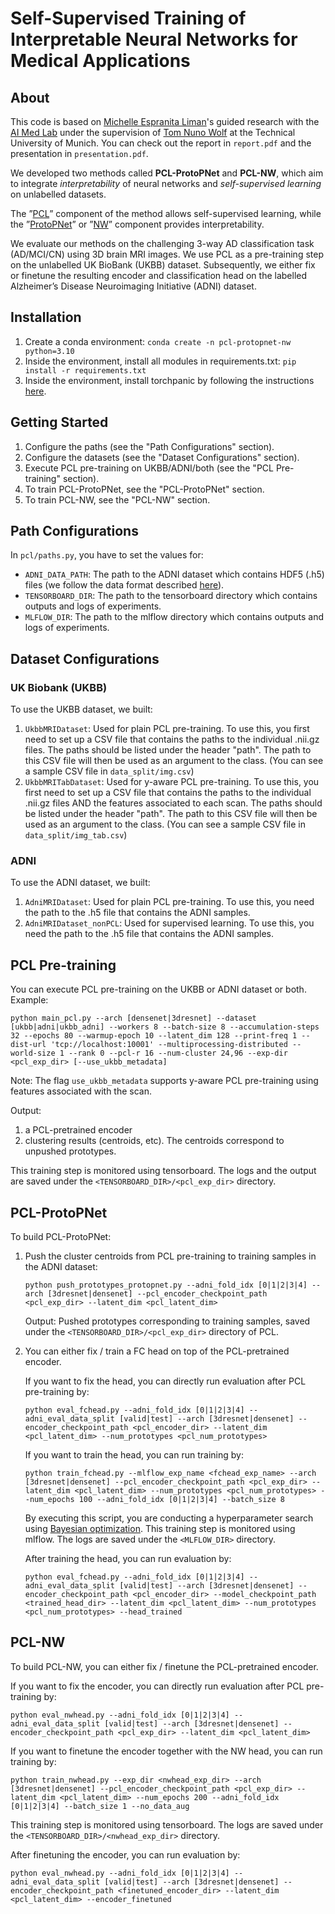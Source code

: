 # Self-Supervised Training of Interpretable Neural Networks for Medical Applications

## About
This code is based on [Michelle Espranita Liman](https://github.com/michelleespranita)'s guided research with the [AI Med Lab](https://ai-med.de/) under the supervision of [Tom Nuno Wolf](https://github.com/lupus83) at the Technical University of Munich. You can check out the report in `report.pdf` and the presentation in `presentation.pdf`.

We developed two methods called **PCL-ProtoPNet** and **PCL-NW**, which aim to integrate *_interpretability_* of neural networks and *_self-supervised learning_* on unlabelled datasets.

The ”[PCL](https://arxiv.org/abs/2005.04966)” component of the method allows self-supervised learning, while the ”[ProtoPNet](https://arxiv.org/abs/1806.10574)” or ”[NW](https://arxiv.org/abs/2212.03411)” component provides interpretability.

We evaluate our methods on the challenging 3-way AD classification task (AD/MCI/CN) using 3D brain MRI images. We use PCL as a pre-training step on the unlabelled UK BioBank (UKBB) dataset. Subsequently, we either fix or finetune the resulting encoder and classification head on the labelled Alzheimer’s Disease Neuroimaging Initiative (ADNI) dataset.

## Installation
1. Create a conda environment: `conda create -n pcl-protopnet-nw python=3.10`
2. Inside the environment, install all modules in requirements.txt: `pip install -r requirements.txt`
2. Inside the environment, install torchpanic by following the instructions [here](https://github.com/ai-med/PANIC/tree/753847dc8af3027d4946602b11a47142f055e7d8?tab=readme-ov-file#installation).

## Getting Started
1. Configure the paths (see the "Path Configurations" section).
2. Configure the datasets (see the "Dataset Configurations" section).
3. Execute PCL pre-training on UKBB/ADNI/both (see the "PCL Pre-training" section).
4. To train PCL-ProtoPNet, see the "PCL-ProtoPNet" section.
5. To train PCL-NW, see the "PCL-NW" section.

## Path Configurations
In `pcl/paths.py`, you have to set the values for:
- `ADNI_DATA_PATH`: The path to the ADNI dataset which contains HDF5 (.h5) files (we follow the data format described [here](https://github.com/ai-med/PANIC/tree/753847dc8af3027d4946602b11a47142f055e7d8?tab=readme-ov-file#data)).
- `TENSORBOARD_DIR`: The path to the tensorboard directory which contains outputs and logs of experiments.
- `MLFLOW_DIR`: The path to the mlflow directory which contains outputs and logs of experiments.

## Dataset Configurations

### UK Biobank (UKBB)
To use the UKBB dataset, we built:
1. `UkbbMRIDataset`: Used for plain PCL pre-training.
To use this, you first need to set up a CSV file that contains the paths to the individual .nii.gz files. The paths should be listed under the header "path". The path to this CSV file will then be used as an argument to the class. (You can see a sample CSV file in `data_split/img.csv`)
2. `UkbbMRITabDataset`: Used for y-aware PCL pre-training.
To use this, you first need to set up a CSV file that contains the paths to the individual .nii.gz files AND the features associated to each scan. The paths should be listed under the header "path". The path to this CSV file will then be used as an argument to the class. (You can see a sample CSV file in `data_split/img_tab.csv`)

### ADNI
To use the ADNI dataset, we built:
1. `AdniMRIDataset`: Used for plain PCL pre-training.
To use this, you need the path to the .h5 file that contains the ADNI samples.
2. `AdniMRIDataset_nonPCL`: Used for supervised learning.
To use this, you need the path to the .h5 file that contains the ADNI samples.

## PCL Pre-training

You can execute PCL pre-training on the UKBB or ADNI dataset or both. Example:
```
python main_pcl.py --arch [densenet|3dresnet] --dataset [ukbb|adni|ukbb_adni] --workers 8 --batch-size 8 --accumulation-steps 32 --epochs 80 --warmup-epoch 10 --latent_dim 128 --print-freq 1 --dist-url 'tcp://localhost:10001' --multiprocessing-distributed --world-size 1 --rank 0 --pcl-r 16 --num-cluster 24,96 --exp-dir <pcl_exp_dir> [--use_ukbb_metadata]
```

Note: The flag `use_ukbb_metadata` supports y-aware PCL pre-training using features associated with the scan.

Output:
1. a PCL-pretrained encoder
2. clustering results (centroids, etc). The centroids correspond to unpushed prototypes.

This training step is monitored using tensorboard. The logs and the output are saved under the `<TENSORBOARD_DIR>/<pcl_exp_dir>` directory.

## PCL-ProtoPNet
To build PCL-ProtoPNet:
1. Push the cluster centroids from PCL pre-training to training samples in the ADNI dataset:
    ```
    python push_prototypes_protopnet.py --adni_fold_idx [0|1|2|3|4] --arch [3dresnet|densenet] --pcl_encoder_checkpoint_path <pcl_exp_dir> --latent_dim <pcl_latent_dim>
    ```
    Output: Pushed prototypes corresponding to training samples, saved under the `<TENSORBOARD_DIR>/<pcl_exp_dir>` directory of PCL.
2. You can either fix / train a FC head on top of the PCL-pretrained encoder.

    If you want to fix the head, you can directly run evaluation after PCL pre-training by:
    ```
    python eval_fchead.py --adni_fold_idx [0|1|2|3|4] --adni_eval_data_split [valid|test] --arch [3dresnet|densenet] --encoder_checkpoint_path <pcl_encoder_dir> --latent_dim <pcl_latent_dim> --num_prototypes <pcl_num_prototypes>
    ```
    If you want to train the head, you can run training by:
    ```
    python train_fchead.py --mlflow_exp_name <fchead_exp_name> --arch [3dresnet|densenet] --pcl_encoder_checkpoint_path <pcl_exp_dir> --latent_dim <pcl_latent_dim> --num_prototypes <pcl_num_prototypes> --num_epochs 100 --adni_fold_idx [0|1|2|3|4] --batch_size 8
    ```
    By executing this script, you are conducting a hyperparameter search using [Bayesian optimization](https://github.com/bayesian-optimization/BayesianOptimization). This training step is monitored using mlflow. The logs are saved under the `<MLFLOW_DIR>` directory.

    After training the head, you can run evaluation by:
    ```
    python eval_fchead.py --adni_fold_idx [0|1|2|3|4] --adni_eval_data_split [valid|test] --arch [3dresnet|densenet] --encoder_checkpoint_path <pcl_encoder_dir> --model_checkpoint_path <trained_head_dir> --latent_dim <pcl_latent_dim> --num_prototypes <pcl_num_prototypes> --head_trained
    ```

## PCL-NW
To build PCL-NW, you can either fix / finetune the PCL-pretrained encoder.

If you want to fix the encoder, you can directly run evaluation after PCL pre-training by:
```
python eval_nwhead.py --adni_fold_idx [0|1|2|3|4] --adni_eval_data_split [valid|test] --arch [3dresnet|densenet] --encoder_checkpoint_path <pcl_exp_dir> --latent_dim <pcl_latent_dim>
```

If you want to finetune the encoder together with the NW head, you can run training by:
```
python train_nwhead.py --exp_dir <nwhead_exp_dir> --arch [3dresnet|densenet] --pcl_encoder_checkpoint_path <pcl_exp_dir> --latent_dim <pcl_latent_dim> --num_epochs 200 --adni_fold_idx [0|1|2|3|4] --batch_size 1 --no_data_aug
```
This training step is monitored using tensorboard. The logs are saved under the `<TENSORBOARD_DIR>/<nwhead_exp_dir>` directory.

After finetuning the encoder, you can run evaluation by:
```
python eval_nwhead.py --adni_fold_idx [0|1|2|3|4] --adni_eval_data_split [valid|test] --arch [3dresnet|densenet] --encoder_checkpoint_path <finetuned_encoder_dir> --latent_dim <pcl_latent_dim> --encoder_finetuned
```
